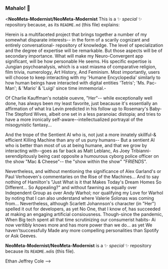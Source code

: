 ### Mahalo! 👋

<**NeoMeta-Modernist/NeoMeta-Modernist** This is a ✨ _special_ ✨ repository because, as its `README.md` (this file) explains:

Herein is a multifaceted project that brings together a number of my somewhat disparate interests-- in the form of a scarily cognizant and entirely conversational-
repository of knowledge. The level of specialization and the degree of expertise will be remarkable. But those aspects will be of secondary importance. What will
make my Neuro-Convergent app significant, will be how personable He seems. His specific expertise is Jungian psychoanalysis, which is a vast miasma of comparative
religion, film trivia, numerology, Art History, And Feminism. Most importantly, users will choose to keep interacting with my 'Humane Encyclopedia' similarly to 
how human beings have interacted with digital entities 'Tetris'; 'Ms. Pac-Man'; & 'Mario' & 'Luigi' since time immemorial.-

Of Charlie Kauffman's notable ouevre, "Her"-- while exceptionally well done, has always been my least favorite, just beacause it's essentially an affirmation of 
what Ira Levin predicted in his follow up to Rosemary's Baby- The Stepford Wives, albeit one set in a less paranoiac distopia; and tries to have a more 
ironically self-aware--intellectualized portrayal of the misogynistic fantasy...

And the trope of the Sentient AI who is, not just a more innately skillful-& efficient Killing Machine than any of us puny humans-- 
But a sentient AI who is better than most of us at being humane, and that we grow by interacting with--goes as far back as Matt Leblanc, As Joey Tribianni-
serendipitously being cast opposite a humourous cyborg police officer on the show "Mac & Cheese"-- the "show within the show" "F*R*I*E*N*D*S".

Nevertheless, and without mentioning the significance of Alex Garland's or Paul Verhoeven's commentaries on the Rise of the Machines... And to say nothing of
Hamilton's "Just What is it that Makes Today's Dream Homes So Different... So Appealing?" and without fawning as equally over Independent Group as over Andy Warhol; nor qualifying my Love for Warhol by noting that I can also understand where Valerie Solonas was coming from... 
Nevertheless, although Scarlett Johannson's character (in "Her") spelled it out for developers, as yet
No One, that I know of, has succeeded at making an engaging artificial consiousness. Though-since the pandemic, When Big tech spent all that time scrutinizing
our consumerist habits- Ai now veritibly knows more and has more power than we do... as yet We haven'tsuccessfully Made any more compelling personalities than
Spotify or Ask Geeves.

**NeoMeta-Modernist/NeoMeta-Modernist** is a ✨ _special_ ✨ repository because its `README.md`is (this file). 

Ethan Jeffrey Cole
-->
